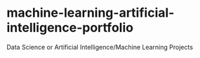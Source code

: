 # machine-learning-artificial-intelligence-portfolio

Data Science or Artificial Intelligence/Machine Learning Projects
